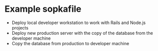 # Example sopkafile

* Deploy local developer workstation to work with Rails and Node.js projects
* Deploy new production server with the copy of the database from the developer machine
* Copy the database from production to developer machine
